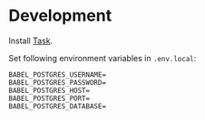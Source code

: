 # Development

Install [Task](https://taskfile.dev/installation/).

Set following environment variables in `.env.local`:
```
BABEL_POSTGRES_USERNAME=
BABEL_POSTGRES_PASSWORD=
BABEL_POSTGRES_HOST=
BABEL_POSTGRES_PORT=
BABEL_POSTGRES_DATABASE=
```
